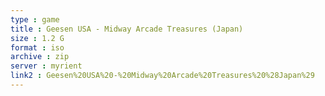 ```yaml
---
type : game
title : Geesen USA - Midway Arcade Treasures (Japan)
size : 1.2 G
format : iso
archive : zip
server : myrient
link2 : Geesen%20USA%20-%20Midway%20Arcade%20Treasures%20%28Japan%29
---
```

